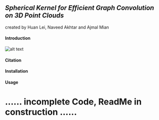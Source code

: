 ## *Spherical Kernel for Efficient Graph Convolution on 3D Point Clouds*
created by Huan Lei, Naveed Akhtar and Ajmal Mian

#### Introduction
![alt text](https://github.com/hlei-ziyan/SPH3D-GCN/blob/master/image/intro_arch.png)

#### Citation

#### Installation


#### Usage

# ...... incomplete Code, ReadMe in construction ......
